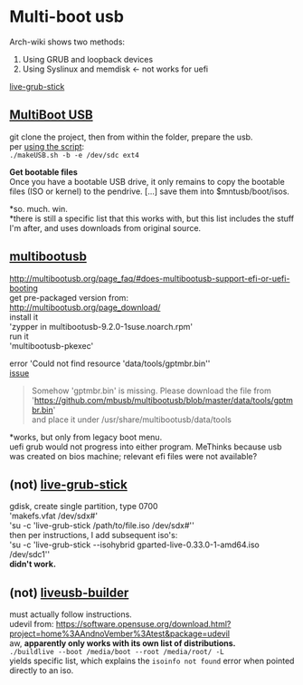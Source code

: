 # Multi-boot usb
Arch-wiki shows two methods:  
1. Using GRUB and loopback devices  
2. Using Syslinux and memdisk  <- not works for uefi

[live-grub-stick](https://github.com/cyberorg/live-fat-stick)  

## [MultiBoot USB](https://mbusb.aguslr.com/)  
git clone the project, then from within the folder, prepare the usb.  
per [using the script](https://mbusb.aguslr.com/install.html#using-the-script):  
`./makeUSB.sh -b -e /dev/sdc ext4`

**Get bootable files**  
Once you have a bootable USB drive, it only remains to copy the bootable files (ISO or kernel) to the pendrive. [...] save them into $mntusb/boot/isos.  

*so. much. win.  
*there is still a specific list that this works with, but this list includes the stuff I'm after, and uses downloads from original source.  

## [multibootusb](http://multibootusb.org)
http://multibootusb.org/page_faq/#does-multibootusb-support-efi-or-uefi-booting  
get pre-packaged version from:  
http://multibootusb.org/page_download/  
install it  
'zypper in multibootusb-9.2.0-1suse.noarch.rpm'  
run it  
'multibootusb-pkexec'  

error 'Could not find resource 'data/tools/gptmbr.bin''  
[issue](https://github.com/mbusb/multibootusb/issues/336)  
> Somehow 'gptmbr.bin' is missing. Please download the file from  
> 'https://github.com/mbusb/multibootusb/blob/master/data/tools/gptmbr.bin'  
> and place it under /usr/share/multibootusb/data/tools  

*works, but only from legacy boot menu.  
uefi grub would not progress into either program. MeThinks because usb was created on bios machine; relevant efi files were not available?  

## (not) [live-grub-stick](https://software.opensuse.org/package/live-grub-stick)  
gdisk, create single partition, type 0700  
'makefs.vfat /dev/sdx#'  
'su -c 'live-grub-stick /path/to/file.iso /dev/sdx#''  
then per instructions, I add subsequent iso's:  
'su -c 'live-grub-stick --isohybrid gparted-live-0.33.0-1-amd64.iso /dev/sdc1''  
**didn't work.**  

## (not) [liveusb-builder](https://github.com/mytbk/liveusb-builder)  
must actually follow instructions.  
udevil from: https://software.opensuse.org/download.html?project=home%3AAndnoVember%3Atest&package=udevil  
aw, **apparently only works with its own list of distributions.**  
`./buildlive --boot /media/boot --root /media/root/ -L`  
yields specific list, which explains the `isoinfo not found` error when pointed directly to an iso.  


